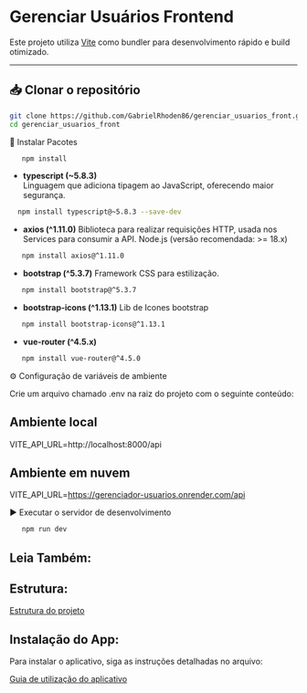 # Gerenciar Usuários Frontend

Este projeto utiliza [Vite](https://vitejs.dev/) como bundler para desenvolvimento rápido e build otimizado.  

---
## 📥 Clonar o repositório

```bash
git clone https://github.com/GabrielRhoden86/gerenciar_usuarios_front.git
cd gerenciar_usuarios_front
```
🚀 Instalar Pacotes

```bash
   npm install
```
- **typescript (~5.8.3)**  
  Linguagem que adiciona tipagem ao JavaScript, oferecendo maior segurança.  
  
```bash
  npm install typescript@~5.8.3 --save-dev
```

- **axios (^1.11.0)**
    Biblioteca para realizar requisições HTTP, usada nos Services para consumir a API.
    Node.js
    (versão recomendada: >= 18.x)
  
```bash
   npm install axios@^1.11.0
```

- **bootstrap (^5.3.7)**
   Framework CSS para estilização.
```bash
   npm install bootstrap@^5.3.7
```

- **bootstrap-icons (^1.13.1)** 
   Lib de Icones bootstrap
```bash
   npm install bootstrap-icons@^1.13.1
```

- **vue-router (^4.5.x)**
```bash
   npm install vue-router@^4.5.0
```

⚙️ Configuração de variáveis de ambiente

Crie um arquivo chamado .env na raiz do projeto com o seguinte conteúdo:

## Ambiente local
VITE_API_URL=http://localhost:8000/api

## Ambiente em nuvem
VITE_API_URL=https://gerenciador-usuarios.onrender.com/api

▶️ Executar o servidor de desenvolvimento

```bash
   npm run dev
```

## Leia Também: 

## Estrutura:
[Estrutura do projeto ](ESTRUTURA.md)

## Instalação do App:
Para instalar o aplicativo, siga as instruções detalhadas no arquivo:

[Guia de utilização do aplicativo](README.md)